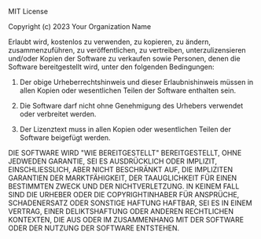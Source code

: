 MIT License

Copyright (c) 2023 Your Organization Name

Erlaubt wird, kostenlos zu verwenden, zu kopieren, zu ändern, zusammenzuführen, zu veröffentlichen, zu vertreiben, unterzulizensieren und/oder Kopien der Software zu verkaufen sowie Personen, denen die Software bereitgestellt wird, unter den folgenden Bedingungen:

1. Der obige Urheberrechtshinweis und dieser Erlaubnishinweis müssen in allen Kopien oder wesentlichen Teilen der Software enthalten sein.

2. Die Software darf nicht ohne Genehmigung des Urhebers verwendet oder verbreitet werden.

3. Der Lizenztext muss in allen Kopien oder wesentlichen Teilen der Software beigefügt werden.

DIE SOFTWARE WIRD "WIE BEREITGESTELLT" BEREITGESTELLT, OHNE JEDWEDEN GARANTIE, SEI ES AUSDRÜCKLICH ODER IMPLIZIT, EINSCHLIESSLICH, ABER NICHT BESCHRÄNKT AUF, DIE IMPLIZITEN GARANTIEN DER MARKTFÄHIGKEIT, DER TAAUGLICHKEIT FÜR EINEN BESTIMMTEN ZWECK UND DER NICHTVERLETZUNG. IN KEINEM FALL SIND DIE URHEBER ODER DIE COPYRIGHTINHABER FÜR ANSPRÜCHE, SCHADENERSATZ ODER SONSTIGE HAFTUNG HAFTBAR, SEI ES IN EINEM VERTRAG, EINER DELIKTSHAFTUNG ODER ANDEREN RECHTLICHEN KONTEXTEN, DIE AUS ODER IM ZUSAMMENHANG MIT DER SOFTWARE ODER DER NUTZUNG DER SOFTWARE ENTSTEHEN.